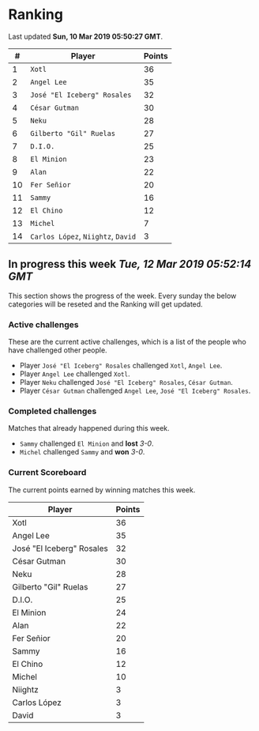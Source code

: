 # Ranking

Last updated **Sun, 10 Mar 2019 05:50:27 GMT**.

|#|Player|Points|
|---|---|---|
|1|`Xotl`|36|
|2|`Angel Lee`|35|
|3|`José "El Iceberg" Rosales`|32|
|4|`César Gutman`|30|
|5|`Neku`|28|
|6|`Gilberto "Gil" Ruelas`|27|
|7|`D.I.O.`|25|
|8|`El Minion`|23|
|9|`Alan`|22|
|10|`Fer Señior`|20|
|11|`Sammy`|16|
|12|`El Chino`|12|
|13|`Michel`|7|
|14|`Carlos López`, `Niightz`, `David`|3|

## In progress this week *Tue, 12 Mar 2019 05:52:14 GMT*
This section shows the progress of the week. Every sunday the below categories will be reseted and the Ranking will get updated.

### Active challenges
These are the current active challenges, which is a list of the people who have challenged other people.

* Player `José "El Iceberg" Rosales` challenged `Xotl`, `Angel Lee`.
* Player `Angel Lee` challenged `Xotl`.
* Player `Neku` challenged `José "El Iceberg" Rosales`, `César Gutman`.
* Player `César Gutman` challenged `Angel Lee`, `José "El Iceberg" Rosales`.

### Completed challenges
Matches that already happened during this week.

* `Sammy` challenged `El Minion` and **lost** *3-0*.
* `Michel` challenged `Sammy` and **won** *3-0*.

### Current Scoreboard
The current points earned by winning matches this week.

|Player|Points|
|---|---|
|Xotl|36|
|Angel Lee|35|
|José "El Iceberg" Rosales|32|
|César Gutman|30|
|Neku|28|
|Gilberto "Gil" Ruelas|27|
|D.I.O.|25|
|El Minion|24|
|Alan|22|
|Fer Señior|20|
|Sammy|16|
|El Chino|12|
|Michel|10|
|Niightz|3|
|Carlos López|3|
|David|3|